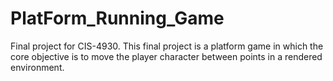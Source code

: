 # PlatForm_Running_Game
Final project for CIS-4930. This final project is a platform game in which the core objective is to move the player character between points in a rendered environment. 
